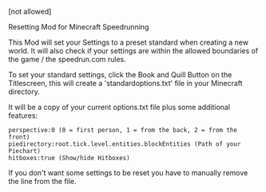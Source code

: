 [not allowed]

Resetting Mod for Minecraft Speedrunning

This Mod will set your Settings to a preset standard when creating a new world. It will also check if your settings are within the allowed boundaries of the game / the speedrun.com rules.

To set your standard settings, click the Book and Quill Button on the Titlescreen, this will create a 'standardoptions.txt' file in your Minecraft directory.

It will be a copy of your current options.txt file plus some additional features:

    perspective:0 (0 = first person, 1 = from the back, 2 = from the front)
    piedirectory:root.tick.level.entities.blockEntities (Path of your Piechart)
    hitboxes:true (Show/hide Hitboxes)

If you don't want some settings to be reset you have to manually remove the line from the file.
